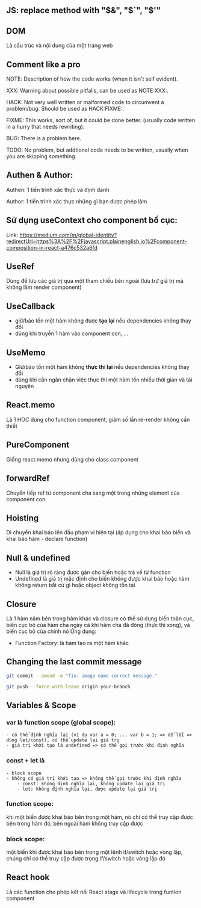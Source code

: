 ## JS: replace method with "$&", "$`", "$'"

## DOM
Là cấu trúc và nội dung của một trang web

## Comment like a pro
NOTE: Description of how the code works (when it isn't self evident).

XXX: Warning about possible pitfalls, can be used as NOTE:XXX:.

HACK: Not very well written or malformed code to circumvent a problem/bug. Should be used as HACK:FIXME:.

FIXME: This works, sort of, but it could be done better. (usually code written in a hurry that needs rewriting).

BUG: There is a problem here.

TODO: No problem, but addtional code needs to be written, usually when you are skipping something.

## Authen & Author: 
Authen: 1 tiến trình xác thực và định danh

Author: 1 tiến trình xác thực những gì bạn được phép làm

## Sử dụng useContext cho component bố cục:
Link: https://medium.com/m/global-identity?redirectUrl=https%3A%2F%2Fjavascript.plainenglish.io%2Fcomponent-composition-in-react-a476c532a6fd

## UseRef
Dùng để lưu các giá trị qua một tham chiếu bên ngoài (lưu trữ giá trị mà không làm render component)

## UseCallback
- giữ/bảo tồn một hàm không được **tạo lại** nếu dependencies không thay đổi
- dùng khi truyền 1 hàm vào component con, ...

## UseMemo
- Giữ/bảo tồn một hàm không **thực thi lại** nếu dependencies không thay đổi
- dùng khi cần ngăn chặn việc thực thi một hàm tốn nhiều thời gian và tài nguyên

## React.memo
Là 1 HOC dùng cho function component, giảm số lần re-render không cần thiết
  
## PureComponent
Giống react.memo nhưng dùng cho class component
  
## forwardRef
Chuyển tiếp ref từ component cha sang một trong những element của component con

## Hoisting
Di chuyển khai báo lên đầu phạm vi hiện tại (áp dụng cho khai báo biến và khai báo hàm - declare function)

## Null & undefined
- Null là giá trị rõ ràng được gán cho biến hoặc trả về từ function
- Undefined là giá trị mặc định cho biến không được khai báo hoặc hàm không return bất cứ gì hoặc object không tồn tại

## Closure
Là 1 hàm nằm bên trong hàm khác và closure có thể sử dụng biến toàn cục, biến cục bộ của hàm cha ngày cả khi hàm cha đã đóng (thực thi xong), và biến cục bộ của chính nó
Ứng dụng: 
  - Function Factory: là hàm tạo ra một hàm khác

## Changing the last commit message
```sh
git commit --amend -m "fix: image name correct message."
```
```sh
git push --force-with-lease origin your-branch
```
## Variables & Scope
### var là function scope (global scope): 
	- có thể định nghĩa lại (ví dụ var a = 0; ... var b = 1; => dễ lỗi => dùng let/const), có thể update lại giá trị
	- giá trị khởi tạo là undefined => có thể gọi trước khi định nghĩa
	
### const + let là 
	- block scope
	- không có giá trị khởi tạo => không thể gọi trước khi định nghĩa
		- const: không định nghĩa lại, không update lại giá trị
		- let: không định nghĩa lại, được update lại giá trị

### function scope: 
khi một biến được khai báo bên trong một hàm, nó chỉ có thể truy cập được bên trong hàm đó, bên ngoài hàm không truy cập được

### block scope: 
một biến khi được khai báo bên trong một lệnh if/switch hoặc vòng lặp, chúng chỉ có thể truy cập được trọng if/switch hoặc vòng lặp đó

## React hook
Là các function cho phép kết nối React stage và lifecycle trong funtion component
